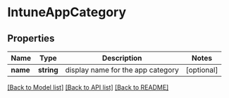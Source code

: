# IntuneAppCategory

## Properties
Name | Type | Description | Notes
------------ | ------------- | ------------- | -------------
**name** | **string** | display name for the app category | [optional] 

[[Back to Model list]](../README.md#documentation-for-models) [[Back to API list]](../README.md#documentation-for-api-endpoints) [[Back to README]](../README.md)


